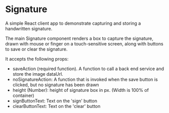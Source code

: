# Signature

A simple React client app to demonstrate capturing and storing a handwritten signature.

The main Signature component renders a box to capture the signature, drawn with mouse or finger on a touch-sensitive screen, along with buttons to save or clear the signature.

It accepts the following props:

* saveAction (required function). A function to call a back end service and store the image dataUrl.
* noSignatureAction: A function that is invoked when the save button is clicked, but no signature has been drawn
* height (Number): height of signature box in px. (Width is 100% of container)
* signButtonText: Text on the 'sign' button
* clearButtonText: Text on the 'clear' button